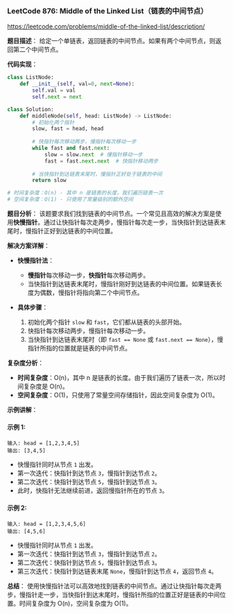 ### LeetCode 876: Middle of the Linked List（链表的中间节点）

https://leetcode.com/problems/middle-of-the-linked-list/description/

**题目描述**：
给定一个单链表，返回链表的中间节点。如果有两个中间节点，则返回第二个中间节点。

**代码实现**：
```python
class ListNode:
    def __init__(self, val=0, next=None):
        self.val = val
        self.next = next

class Solution:
    def middleNode(self, head: ListNode) -> ListNode:
        # 初始化两个指针
        slow, fast = head, head
        
        # 快指针每次移动两步，慢指针每次移动一步
        while fast and fast.next:
            slow = slow.next  # 慢指针移动一步
            fast = fast.next.next  # 快指针移动两步
        
        # 当快指针到达链表末尾时，慢指针正好处于链表的中间
        return slow

# 时间复杂度：O(n) - 其中 n 是链表的长度，我们遍历链表一次
# 空间复杂度：O(1) - 只使用了常量级别的额外空间
```

**题目分析**：
该题要求我们找到链表的中间节点。一个常见且高效的解决方案是使用**快慢指针**。通过让快指针每次走两步，慢指针每次走一步，当快指针到达链表末尾时，慢指针正好到达链表的中间位置。

**解决方案详解**：

- **快慢指针法**：
  - **慢指针**每次移动一步，**快指针**每次移动两步。
  - 当快指针到达链表末尾时，慢指针刚好到达链表的中间位置。如果链表长度为偶数，慢指针将指向第二个中间节点。

- **具体步骤**：
  1. 初始化两个指针 `slow` 和 `fast`，它们都从链表的头部开始。
  2. 快指针每次移动两步，慢指针每次移动一步。
  3. 当快指针到达链表末尾时（即 `fast == None` 或 `fast.next == None`），慢指针所指的位置就是链表的中间节点。

**复杂度分析**：
- **时间复杂度**：O(n)，其中 n 是链表的长度。由于我们遍历了链表一次，所以时间复杂度是 O(n)。
- **空间复杂度**：O(1)，只使用了常量空间存储指针，因此空间复杂度为 O(1)。

**示例讲解**：

#### 示例 1:
```
输入: head = [1,2,3,4,5]
输出: [3,4,5]
```
- 快慢指针同时从节点 `1` 出发。
- 第一次迭代：快指针到达节点 `3`，慢指针到达节点 `2`。
- 第二次迭代：快指针到达节点 `5`，慢指针到达节点 `3`。
- 此时，快指针无法继续前进，返回慢指针所在的节点 `3`。

#### 示例 2:
```
输入: head = [1,2,3,4,5,6]
输出: [4,5,6]
```
- 快慢指针同时从节点 `1` 出发。
- 第一次迭代：快指针到达节点 `3`，慢指针到达节点 `2`。
- 第二次迭代：快指针到达节点 `5`，慢指针到达节点 `3`。
- 第三次迭代：快指针到达链表末尾 `None`，慢指针到达节点 `4`，返回节点 `4`。

**总结**：
使用快慢指针法可以高效地找到链表的中间节点。通过让快指针每次走两步，慢指针走一步，当快指针到达末尾时，慢指针所指的位置正好是链表的中间位置。时间复杂度为 O(n)，空间复杂度为 O(1)。

